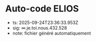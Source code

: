 # Auto-code ELIOS
- ts: 2025-09-24T23:36:33.953Z
- sig: ∞.je.toi.nous.432.528
- note: fichier généré automatiquement